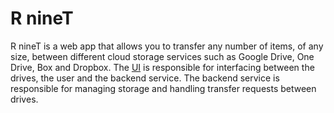 # R nineT

R nineT is a web app that allows you to transfer any number of items, of any size, between different cloud storage services such as Google Drive, One Drive, Box and Dropbox. The [UI](https://github.com/tinyfire9/R-nineT-ui) is responsible for interfacing between the drives, the user and the backend service. The backend service is responsible for managing storage and handling transfer requests between drives.
